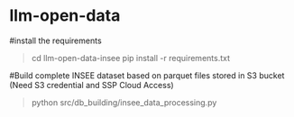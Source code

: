 # llm-open-data

#install the requirements

> cd llm-open-data-insee
> pip install -r requirements.txt

#Build complete INSEE dataset based on parquet files stored in S3 bucket (Need S3 credential and SSP Cloud Access)

> python src/db_building/insee_data_processing.py

